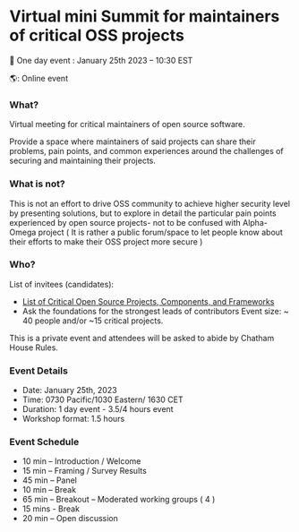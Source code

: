 # Virtual mini Summit for maintainers of critical OSS projects

:calendar: One day event : January 25th 2023 – 10:30 EST

🌎: Online event

### What?

Virtual meeting for critical maintainers of open source software.

Provide a space where maintainers of said projects can share their problems, pain points,  and common experiences around the challenges of securing and maintaining their projects.

### What is not?

This is not an effort to drive OSS community to achieve higher security level by presenting solutions, but to explore in detail the particular pain points experienced by open source projects- not to be confused with Alpha-Omega project
( It is rather a public forum/space to let people know about their efforts to make their OSS project more secure )


### Who?

List of invitees (candidates):
- [List of Critical Open Source Projects, Components, and Frameworks](https://github.com/ossf/wg-securing-critical-projects)
- Ask the foundations for the strongest leads of contributors
Event size: ~ 40 people and/or ~15 critical projects. 

This is a private event and attendees will be asked to abide by Chatham House Rules.


### Event Details

- Date: January 25th, 2023
- Time: 0730 Pacific/1030 Eastern/ 1630 CET
- Duration: 1 day event - 3.5/4 hours event 
- Workshop format: 1.5 hours

### Event Schedule

- 10 min – Introduction / Welcome
- 15 min – Framing / Survey Results
- 45 min – Panel
- 10 min – Break
- 65 min – Breakout  – Moderated working groups ( 4 )
- 15 mins - Break
- 20 min – Open discussion


